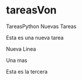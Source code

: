 # tareasVon

TareasPython
Nuevas Tareas

Esta es una nueva tarea


Nueva Linea



Una mas

Esta es la tercera

